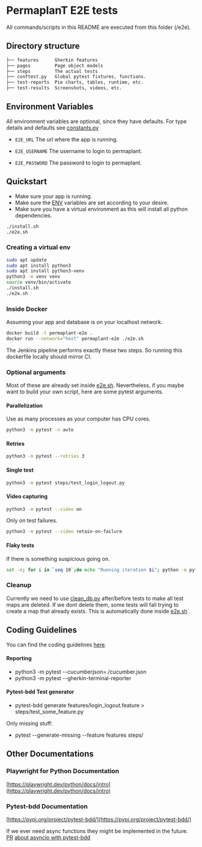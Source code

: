 # PermaplanT E2E tests

All commands/scripts in this README are executed from this folder (/e2e).

## Directory structure

```sh
├── features      Gherkin features
├── pages         Page object models
├── steps         The actual tests
├── conftest.py   Global pytest fixtures, functions.
├── test-reports  Pie charts, tables, runtime, etc.
├── test-results  Screenshots, videos, etc.
```

## Environment Variables

All environment variables are optional, since they have defaults.
For type details and defaults see [constants.py](pages/constants.py)

- `E2E_URL`
  The url where the app is running.

- `E2E_USERNAME`
  The username to login to permaplant.

- `E2E_PASSWORD`
  The password to login to permaplant.

## Quickstart

- Make sure your app is running.
- Make sure the [ENV](#environment-variables) variables are set according to your desire.
- Make sure you have a virtual environment as this will install all python dependencies.

```sh
./install.sh
./e2e.sh
```

### Creating a virtual env

```sh
sudo apt update
sudo apt install python3
sudo apt install python3-venv
python3 -m venv venv
source venv/bin/activate
./install.sh
./e2e.sh
```

### Inside Docker

Assuming your app and database is on your localhost network.

```sh
docker build -t permaplant-e2e .
docker run --network="host" permaplant-e2e ./e2e.sh
```

The Jenkins pipeline performs exactly these two steps.
So running this dockerfile locally should mirror CI.

### Optional arguments

Most of these are already set inside [e2e.sh](e2e.sh).
Nevertheless, if you maybe want to build your own script, here are some pytest arguments.

#### Parallelization

Use as many processes as your computer has CPU cores.

```sh
python3 -m pytest -n auto
```

#### Retries

```sh
python3 -m pytest --retries 3
```

#### Single test

```sh
python3 -m pytest steps/test_login_logout.py
```

#### Video capturing

```sh
python3 -m pytest --video on
```

Only on test failures.

```sh
python3 -m pytest --video retain-on-failure
```

#### Flaky tests

If there is something suspicious going on.

```sh
set -e; for i in `seq 10`;do echo "Running iteration $i"; python -m pytest -n auto; done
```

### Cleanup

Currently we need to use [clean_db.py](clean_db.py) after/before tests to make all test maps are deleted.
If we dont delete them, some tests will fail trying to create a map that already exists.
This is automatically done inside [e2e.sh](e2e.sh)`.

## Coding Guidelines

You can find the coding guidelines [here](../doc/guidelines/e2e.md).

#### Reporting

- python3 -m pytest --cucumberjson=./cucumber.json
- python3 -m pytest --gherkin-terminal-reporter

#### Pytest-bdd Test generator

- pytest-bdd generate features/login_logout.feature > steps/test_some_feature.py

Only missing stuff:

- pytest --generate-missing --feature features steps/

## Other Documentations

### Playwright for Python Documentation

[https://playwright.dev/python/docs/intro](https://playwright.dev/python/docs/intro)

### Pytest-bdd Documentation

[https://pypi.org/project/pytest-bdd/](https://pypi.org/project/pytest-bdd/)

If we ever need async functions they might be implemented in the future.
[PR](https://github.com/pytest-dev/pytest-bdd/pull/629)
[about asyncio with pytest-bdd](https://github.com/pytest-dev/pytest-bdd/issues/223)
